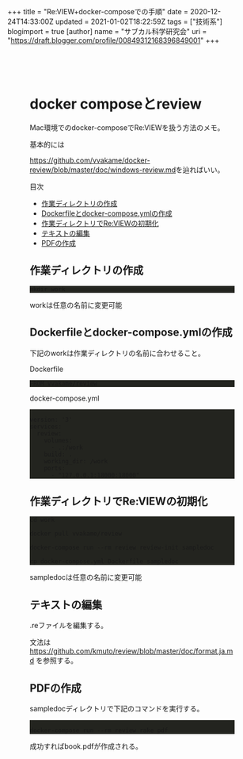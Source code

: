 +++
title = "Re:VIEW+docker-composeでの手順"
date = 2020-12-24T14:33:00Z
updated = 2021-01-02T18:22:59Z
tags = ["技術系"]
blogimport = true 
[author]
	name = "サブカル科学研究会"
	uri = "https://draft.blogger.com/profile/00849312168396849001"
+++

<!DOCTYPE html><html><head>      <meta charset="utf-8">      <meta name="viewport" content="width=device-width, initial-scale=1, shrink-to-fit=no">      <link rel="stylesheet" href="https://cdnjs.cloudflare.com/ajax/libs/highlight.js/9.15.6/styles/monokai-sublime.min.css" integrity="sha256-kTdkFYZP3TqSvlJAUiZ6/s5L2xu4xsdU9eYMWsKOk74=" crossorigin="anonymous">			<link rel="stylesheet" href="https://cdnjs.cloudflare.com/ajax/libs/github-markdown-css/3.0.1/github-markdown.min.css" integrity="sha256-HbgiGHMLxHZ3kkAiixyvnaaZFNjNWLYKD/QG6PWaQPc=" crossorigin="anonymous">			<link rel="stylesheet" href="/css/guest.bundle.css?v=0.13.0"><style type="text/css">      .markdown-body { 			  box-sizing: border-box; 			  min-width: 200px; 			  max-width: 980px; 			  margin: 0 auto; 			  padding: 45px; 			} 			.markdown-body pre { 			  background: #23241f; 			} 			.markdown-body strong, 			.markdown-body h1, 			.markdown-body h2, 			.markdown-body h3, 			.markdown-body h4, 			.markdown-body h5 { 			  font-weight: 700; 			} 			@media (max-width: 767px) { 			  .markdown-body { 			    padding: 15px; 			  } 			}</style><script src="https://code.jquery.com/jquery-3.4.1.min.js" integrity="sha256-CSXorXvZcTkaix6Yvo6HppcZGetbYMGWSFlBw8HfCJo=" crossorigin="anonymous"></script><title>docker composeとreview</title></head><body><div class="markdown-body"><h1 id="docker_composeとreview" onmouseover="this.querySelector('a .fa-link').style.display='inline-block'" onmouseout="this.querySelector('a .fa-link').style.display='none'">docker composeとreview<a href="#docker_composeとreview" title="docker_composeとreview"><i class="fas fa-link ml-1" style="display:none;"></i></a></h1><p>Mac環境でのdocker-composeでRe:VIEWを扱う方法のメモ。</p><p>基本的には</p><p><a href="https://github.com/vvakame/docker-review/blob/master/doc/windows-review.md">https://github.com/vvakame/docker-review/blob/master/doc/windows-review.md</a>を辿ればいい。</p><p>目次</p><ul><li><a href='#作業ディレクトリの作成'>作業ディレクトリの作成</a></li><li><a href='#Dockerfileとdocker-compose.ymlの作成'>Dockerfileとdocker-compose.ymlの作成</a></li><li><a href='#作業ディレクトリでRe:VIEWの初期化'>作業ディレクトリでRe:VIEWの初期化</a></li><li><a href='#テキストの編集'>テキストの編集</a></li><li><a href='#PDFの作成'>PDFの作成</a></li></ul> <h2 id="作業ディレクトリの作成" onmouseover="this.querySelector('a .fa-link').style.display='inline-block'" onmouseout="this.querySelector('a .fa-link').style.display='none'">作業ディレクトリの作成<a href="#作業ディレクトリの作成" title="作業ディレクトリの作成"><i class="fas fa-link ml-1" style="display:none;"></i></a></h2><pre><code>mkdir work</code></pre><p>workは任意の名前に変更可能</p><h2 id="Dockerfileとdocker-compose.ymlの作成" onmouseover="this.querySelector('a .fa-link').style.display='inline-block'" onmouseout="this.querySelector('a .fa-link').style.display='none'">Dockerfileとdocker-compose.ymlの作成<a href="#Dockerfileとdocker-compose.ymlの作成" title="Dockerfileとdocker-compose.ymlの作成"><i class="fas fa-link ml-1" style="display:none;"></i></a></h2><p>下記のworkは作業ディレクトリの名前に合わせること。</p><p>Dockerfile</p><pre><code>FROM vvakame/review</code></pre><p>docker-compose.yml</p><pre><code><br />version: &#39;3&#39;<br />services:<br />  review:<br />    volumes:<br />      - .:/work<br />    build: .<br />    working_dir: /work<br />    ports:<br />      - &quot;127.0.0.1:18000:18000&quot;</code></pre><h2 id="作業ディレクトリでRe:VIEWの初期化" onmouseover="this.querySelector('a .fa-link').style.display='inline-block'" onmouseout="this.querySelector('a .fa-link').style.display='none'">作業ディレクトリでRe:VIEWの初期化<a href="#作業ディレクトリでRe:VIEWの初期化" title="作業ディレクトリでRe:VIEWの初期化"><i class="fas fa-link ml-1" style="display:none;"></i></a></h2><pre><code>cd work<br /><br />docker pull vvakame/review<br /><br />docker-compose run --rm review review-init sampledoc<br /><br />cp docker-compose.yml Dockerfile sampledoc<br /></code></pre><p>sampledocは任意の名前に変更可能</p><h2 id="テキストの編集" onmouseover="this.querySelector('a .fa-link').style.display='inline-block'" onmouseout="this.querySelector('a .fa-link').style.display='none'">テキストの編集<a href="#テキストの編集" title="テキストの編集"><i class="fas fa-link ml-1" style="display:none;"></i></a></h2><p>.reファイルを編集する。</p><p>文法は <a href="https://github.com/kmuto/review/blob/master/doc/format.ja.md">https://github.com/kmuto/review/blob/master/doc/format.ja.md</a>  を参照する。</p><h2 id="PDFの作成" onmouseover="this.querySelector('a .fa-link').style.display='inline-block'" onmouseout="this.querySelector('a .fa-link').style.display='none'">PDFの作成<a href="#PDFの作成" title="PDFの作成"><i class="fas fa-link ml-1" style="display:none;"></i></a></h2><p>sampledocディレクトリで下記のコマンドを実行する。</p><pre><code><br />docker-compose run --rm review rake pdf<br /></code></pre><p>成功すればbook.pdfが作成される。</p></div></body><script src="https://cdnjs.cloudflare.com/ajax/libs/highlight.js/9.15.6/highlight.min.js" integrity="sha256-aYTdUrn6Ow1DDgh5JTc3aDGnnju48y/1c8s1dgkYPQ8=" crossorigin="anonymous"></script><script type="text/javascript">hljs.initHighlightingOnLoad();</script><script>		  $(document).on("mouseover", "h1,h2,h3,h4,h5", function(e) { 		    $(e.currentTarget).find(".fa-link").text("🔗").show(); 		  }); 		  $(document).on("mouseout", "h1,h2,h3,h4,h5", function(e) { 		    $(e.currentTarget).find(".fa-link").hide(); 		  });</script></html>
